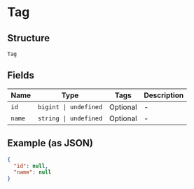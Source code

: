 
# Tag

## Structure

`Tag`

## Fields

| Name | Type | Tags | Description |
|  --- | --- | --- | --- |
| `id` | `bigint \| undefined` | Optional | - |
| `name` | `string \| undefined` | Optional | - |

## Example (as JSON)

```json
{
  "id": null,
  "name": null
}
```

